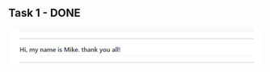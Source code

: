 ## Task 1 - DONE
![Image alt](https://github.com/MikeYatsenko/kottans-backend/blob/master/Git_Intro/git.png)
